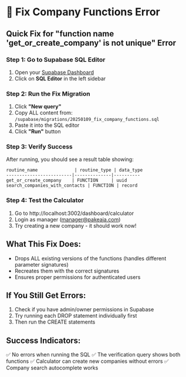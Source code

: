# 🔧 Fix Company Functions Error

## Quick Fix for "function name 'get_or_create_company' is not unique" Error

### Step 1: Go to Supabase SQL Editor
1. Open your [Supabase Dashboard](https://app.supabase.com)
2. Click on **SQL Editor** in the left sidebar

### Step 2: Run the Fix Migration
1. Click **"New query"**
2. Copy ALL content from: `/supabase/migrations/20250109_fix_company_functions.sql`
3. Paste it into the SQL editor
4. Click **"Run"** button

### Step 3: Verify Success
After running, you should see a result table showing:
```
routine_name              | routine_type | data_type
-------------------------|--------------|----------
get_or_create_company    | FUNCTION     | uuid
search_companies_with_contacts | FUNCTION | record
```

### Step 4: Test the Calculator
1. Go to http://localhost:3002/dashboard/calculator
2. Login as manager (manager@pakeaja.com)
3. Try creating a new company - it should work now!

## What This Fix Does:
- Drops ALL existing versions of the functions (handles different parameter signatures)
- Recreates them with the correct signatures
- Ensures proper permissions for authenticated users

## If You Still Get Errors:
1. Check if you have admin/owner permissions in Supabase
2. Try running each DROP statement individually first
3. Then run the CREATE statements

## Success Indicators:
✅ No errors when running the SQL
✅ The verification query shows both functions
✅ Calculator can create new companies without errors
✅ Company search autocomplete works